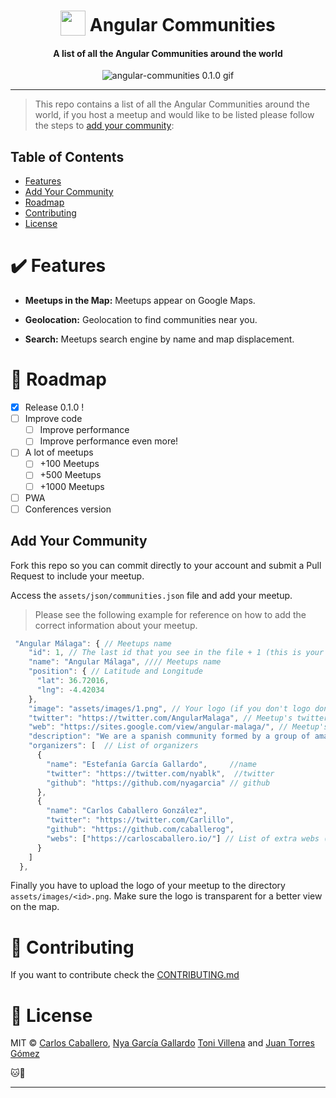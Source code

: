 <h1 align="center">
<img width="40" valign="bottom" src="https://angular.io/assets/images/logos/angular/angular.svg">
Angular Communities
</h1>
<h4 align="center">A list of all the Angular Communities around the world</h4>

<p align="center">
  <img src="./docs/angular-communities-0.1.0.gif" alt="angular-communities 0.1.0 gif" />
</p>

---

> This repo contains a list of all the Angular Communities around the world, if you host a meetup and would like to be listed please follow the steps to [add your community](#add-your-community):

## Table of Contents

- [Features](#features)
- [Add Your Community](#add-your-community)
- [Roadmap](#roadmap)
- [Contributing](#contributing)
- [License](#license)

<a name="features"></a>

# :heavy_check_mark: Features

- **Meetups in the Map:** Meetups appear on Google Maps.

- **Geolocation:** Geolocation to find communities near you.

- **Search:** Meetups search engine by name and map displacement.

<a name="roadmap"></a>

# :crystal_ball: Roadmap

- [x] Release 0.1.0 !
- [ ] Improve code
  - [ ] Improve performance
  - [ ] Improve performance even more!
- [ ] A lot of meetups
  - [ ] +100 Meetups
  - [ ] +500 Meetups
  - [ ] +1000 Meetups
- [ ] PWA
- [ ] Conferences version

<a name="#add-your-community"></a>

## Add Your Community

Fork this repo so you can commit directly to your account and submit a Pull Request to include your meetup.

Access the `assets/json/communities.json` file and add your meetup.

> Please see the following example for reference on how to add the correct information about your meetup.

```js
 "Angular Málaga": { // Meetups name
    "id": 1, // The last id that you see in the file + 1 (this is your id =D)
    "name": "Angular Málaga", //// Meetups name
    "position": { // Latitude and Longitude
      "lat": 36.72016,
      "lng": -4.42034
    },
    "image": "assets/images/1.png", // Your logo (if you don't logo don't worry and remove this property. We will display the Angular logo instead of the Google Maps marker.)
    "twitter": "https://twitter.com/AngularMalaga", // Meetup's twitter
    "web": "https://sites.google.com/view/angular-malaga/", // Meetup's web
    "description": "We are a spanish community formed by a group of amazing people. Our goal is to share our Angular/Javascript knowledge with anyone who wants to learn about these amazing technologies.", // Nice description of your group (A few words)
    "organizers": [  // List of organizers
      {
        "name": "Estefanía García Gallardo",     //name
        "twitter": "https://twitter.com/nyablk",  //twitter
        "github": "https://github.com/nyagarcia" // github
      },
      {
        "name": "Carlos Caballero González",
        "twitter": "https://twitter.com/Carlillo",
        "github": "https://github.com/caballerog",
        "webs": ["https://carloscaballero.io/"] // List of extra webs (blog or personal portfolio)
      }
    ]
  },
```

Finally you have to upload the logo of your meetup to the directory `assets/images/<id>.png`. Make sure the logo is transparent for a better view on the map.

<a name="contributing"></a>

# :revolving_hearts: Contributing

If you want to contribute check the [CONTRIBUTING.md](.github/CONTRIBUTING.md)

<a name="license"></a>

# :scroll: License

MIT © [Carlos Caballero](https://github.com/caballerog), [Nya García Gallardo](https://github.com/NyaGarcia) [Toni Villena](https://github.com/tonivj5/) and [Juan Torres Gómez](https://github.com/zaldih)

:cat::baby_chick:

---
